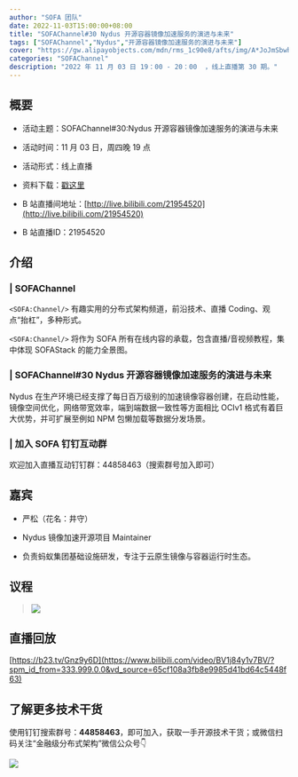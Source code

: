 ```yaml
---
author: "SOFA 团队"
date: 2022-11-03T15:00:00+08:00
title: "SOFAChannel#30 Nydus 开源容器镜像加速服务的演进与未来"
tags: ["SOFAChannel","Nydus","开源容器镜像加速服务的演进与未来"]
cover: "https://gw.alipayobjects.com/mdn/rms_1c90e8/afts/img/A*JoJmSbwhZAoAAAAAAAAAAAAAARQnAQ"
categories: "SOFAChannel"
description: "2022 年 11 月 03 日 19：00 - 20：00  ，线上直播第 30 期。"
---
```


## 概要

- 活动主题：SOFAChannel#30:Nydus 开源容器镜像加速服务的演进与未来

- 活动时间：11 月 03 日，周四晚 19 点

- 活动形式：线上直播

- 资料下载：[戳这里](https://mdn.alipayobjects.com/huamei_soxoym/afts/file/A*TzAJTptqLP8AAAAAAAAAAAAADrGAAQ/SOFAChannel%20-%20Nydus%E9%95%9C%E5%83%8F%E6%9C%8D%E5%8A%A1%E7%9A%84%E6%BC%94%E8%BF%9B%E5%8F%8A%E6%9C%AA%E6%9D%A5.pdf)

- B 站直播间地址：[http://live.bilibili.com/21954520](http://live.bilibili.com/21954520)

- B 站直播ID：21954520

## 介绍

### | SOFAChannel

`<SOFA:Channel/>` 有趣实用的分布式架构频道，前沿技术、直播 Coding、观点“抬杠”，多种形式。

`<SOFA:Channel/>` 将作为 SOFA 所有在线内容的承载，包含直播/音视频教程，集中体现 SOFAStack 的能力全景图。

### | SOFAChannel#30 Nydus 开源容器镜像加速服务的演进与未来

Nydus 在生产环境已经支撑了每日百万级别的加速镜像容器创建，在启动性能，镜像空间优化，网络带宽效率，端到端数据一致性等方面相比 OCIv1 格式有着巨大优势，并可扩展至例如 NPM 包懒加载等数据分发场景。

### | 加入 SOFA 钉钉互动群

欢迎加入直播互动钉钉群：44858463（搜索群号加入即可）

## 嘉宾

- 严松（花名：井守）

- Nydus 镜像加速开源项目 Maintainer

- 负责蚂蚁集团基础设施研发，专注于云原生镜像与容器运行时生态。

## 议程

>![](https://gw.alipayobjects.com/mdn/rms_1c90e8/afts/img/A*77FTSaxGPI4AAAAAAAAAAAAAARQnAQ)
## 直播回放

[https://b23.tv/Gnz9y6D](https://www.bilibili.com/video/BV1j84y1v7BV/?spm_id_from=333.999.0.0&vd_source=65cf108a3fb8e9985d41bd64c5448f63)

## 了解更多技术干货

使用钉钉搜索群号：**44858463**，即可加入，获取一手开源技术干货；或微信扫码关注“金融级分布式架构”微信公众号👇

![](https://gw.alipayobjects.com/mdn/rms_1c90e8/afts/img/A*_a06Q7zMKnwAAAAAAAAAAAAAARQnAQ.image)
